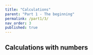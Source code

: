 ```yaml
---
title: "Calculations"
parent: "Part 1 - The beginning"
permalink: /part1/3/
nav_order: 3
published: true
---
```


## Calculations with numbers